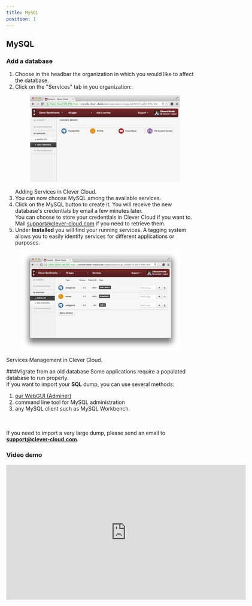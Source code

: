```yaml
---
title: MySQL
position: 1
---
```

## MySQL

### Add a database
1. Choose in the headbar the organization in which you would like to affect the database.
2. Click on the "Services" tab in you organization: <figure class="cc-content-img"><a href="/assets/images/intro-services1.png"><img src="/assets/images/intro-services1.png"></a></figure><figcaption>Adding Services in Clever Cloud.</figcaption>
4. You can now choose MySQL among the available services.
5. Click on the MySQL button to create it. You will receive the new database's credentials by email a few minutes later. <br>You can choose to store your credentials in Clever Cloud if you want to. Mail <support@clever-cloud.com> if you need to retrieve them.
6. Under **Installed** you will find your running services. A tagging system allows you to easily identify services for different applications or purposes.
<figure class="cc-content-img">
	<a href="/assets/images/intro-services2.png">
		<img src="/assets/images/intro-services2.png">
	</a>
</figure>
<figcaption>
	Services Management in Clever Cloud.</figcaption>


###Migrate from an old database
Some applications require a populated database to run properly.  
If you want to import your **SQL** dump, you can use several methods:

1. <a href="https://dbms-adminer.clever-cloud.com/adminer/">our WebGUI (Adminer)</a>
2. command line tool for MySQL administration
3. any MySQL client such as MySQL Workbench.

<br/><br/>If you need to import a very large dump, please send an email to **support@clever-cloud.com**.

### Video demo

<p>
	<iframe style="width:640px" height="360" src="http://www.youtube.com/embed/6rJ8zQqIhUw?rel=0&autohide=1&showinfo=0" frameborder="0" controls="0"  allowfullscreen="allowfullscreen"> </iframe>
</p>